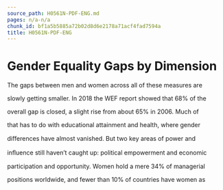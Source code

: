 ```yaml
---
source_path: H0561N-PDF-ENG.md
pages: n/a-n/a
chunk_id: bf1a5b5885a72b02d8d6e2178a71acf4fad7594a
title: H0561N-PDF-ENG
---
```

# Gender Equality Gaps by Dimension

The gaps between men and women across all of these measures are

slowly getting smaller. In 2018 the WEF report showed that 68% of the

overall gap is closed, a slight rise from about 65% in 2006. Much of

that has to do with educational attainment and health, where gender

diﬀerences have almost vanished. But two key areas of power and

inﬂuence still haven’t caught up: political empowerment and economic

participation and opportunity. Women hold a mere 34% of managerial

positions worldwide, and fewer than 10% of countries have women as
